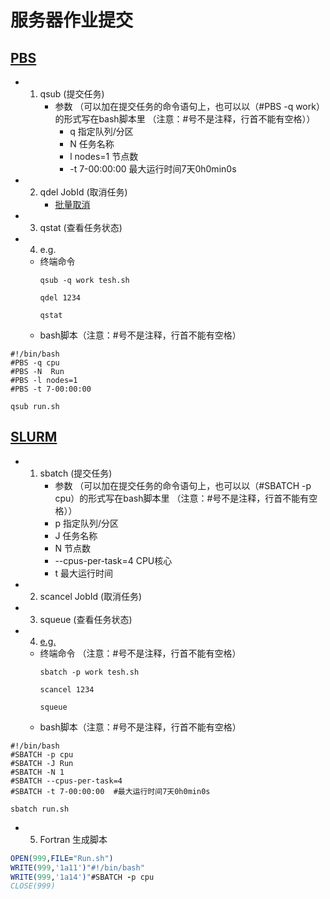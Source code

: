 # 服务器作业提交

## [PBS](https://www.jianshu.com/p/ba1c892d8303)
 - 1. qsub (提交任务)
      - 参数 （可以加在提交任务的命令语句上，也可以以（#PBS -q work）的形式写在bash脚本里 （注意：#号不是注释，行首不能有空格））
        - q 指定队列/分区
        - N 任务名称
        - l nodes=1 节点数
        - -t 7-00:00:00  最大运行时间7天0h0min0s
 - 2. qdel JobId (取消任务)
      - [批量取消](./Script)  
 - 3. qstat (查看任务状态)
 - 4. e.g.
   - 终端命令
       ```shell
       qsub -q work tesh.sh
       ```
       ```shell
       qdel 1234
       ```
       ```shell
       qstat
       ```
   - bash脚本（注意：#号不是注释，行首不能有空格）
```shell
#!/bin/bash
#PBS -q cpu
#PBS -N  Run
#PBS -l nodes=1
#PBS -t 7-00:00:00

qsub run.sh
```
  
## [SLURM](https://slurm.schedmd.com/documentation.html)
 - 1. sbatch (提交任务)
       - 参数 （可以加在提交任务的命令语句上，也可以以（#SBATCH -p cpu）的形式写在bash脚本里 （注意：#号不是注释，行首不能有空格））
        - p 指定队列/分区
        - J 任务名称
        - N 节点数
        - --cpus-per-task=4 CPU核心
        - t 最大运行时间
 - 2. scancel JobId (取消任务) 
 - 3. squeue (查看任务状态)
 - 4. [e.g.](http://faculty.bicmr.pku.edu.cn/~wenzw/pages/slurm.html)
   - 终端命令 （注意：#号不是注释，行首不能有空格）
      ```shell
      sbatch -p work tesh.sh
      ```
      ```shell
      scancel 1234
      ```
      ```shell
      squeue
      ```
   - bash脚本（注意：#号不是注释，行首不能有空格）
```shell
#!/bin/bash
#SBATCH -p cpu
#SBATCH -J Run
#SBATCH -N 1
#SBATCH --cpus-per-task=4
#SBATCH -t 7-00:00:00  #最大运行时间7天0h0min0s

sbatch run.sh
```
  - 5. Fortran 生成脚本
```fortran
OPEN(999,FILE="Run.sh")
WRITE(999,'1a11')"#!/bin/bash"
WRITE(999,'1a14')"#SBATCH -p cpu
CLOSE(999)
```
